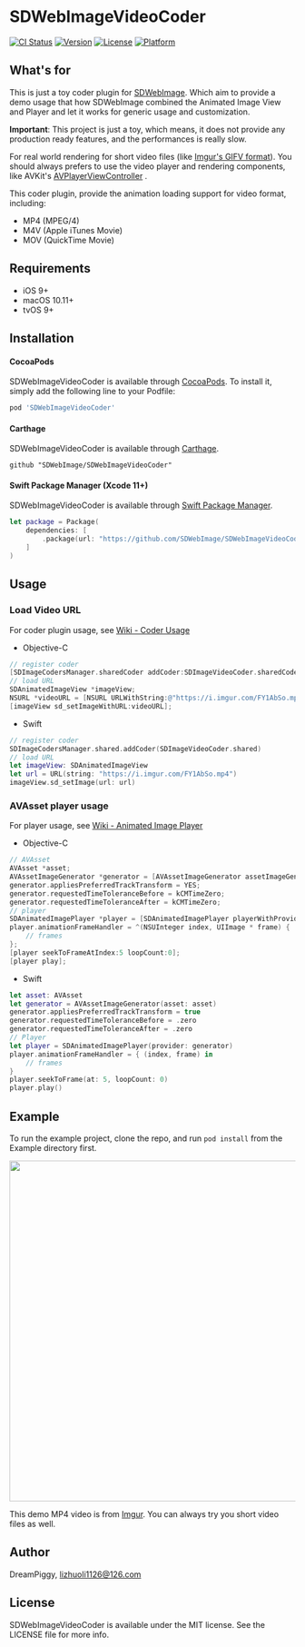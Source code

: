 # SDWebImageVideoCoder

[![CI Status](https://img.shields.io/travis/SDWebImage/SDWebImageVideoCoder.svg?style=flat)](https://travis-ci.org/SDWebImage/SDWebImageVideoCoder)
[![Version](https://img.shields.io/cocoapods/v/SDWebImageVideoCoder.svg?style=flat)](https://cocoapods.org/pods/SDWebImageVideoCoder)
[![License](https://img.shields.io/cocoapods/l/SDWebImageVideoCoder.svg?style=flat)](https://cocoapods.org/pods/SDWebImageVideoCoder)
[![Platform](https://img.shields.io/cocoapods/p/SDWebImageVideoCoder.svg?style=flat)](https://cocoapods.org/pods/SDWebImageVideoCoder)

## What's for

This is just a toy coder plugin for [SDWebImage](https://github.com/SDWebImage). Which aim to provide a demo usage that how SDWebImage combined the Animated Image View and Player and let it works for generic usage and customization.

**Important**: This project is just a toy, which means, it does not provide any production ready features, and the performances is really slow.

For real world rendering for short video files (like [Imgur's GIFV format](https://help.imgur.com/hc/en-us/articles/208606616-What-is-GIFV-)). You should always prefers to use the video player and rendering components, like AVKit's [AVPlayerViewController](https://developer.apple.com/documentation/avkit/avplayerviewcontroller) .

This coder plugin, provide the animation loading support for video format, including:

+ MP4 (MPEG/4)
+ M4V (Apple iTunes Movie)
+ MOV (QuickTime Movie)

## Requirements

+ iOS 9+
+ macOS 10.11+
+ tvOS 9+

## Installation

#### CocoaPods

SDWebImageVideoCoder is available through [CocoaPods](https://cocoapods.org). To install
it, simply add the following line to your Podfile:

```ruby
pod 'SDWebImageVideoCoder'
```

#### Carthage

SDWebImageVideoCoder is available through [Carthage](https://github.com/Carthage/Carthage).

```
github "SDWebImage/SDWebImageVideoCoder"
```

#### Swift Package Manager (Xcode 11+)

SDWebImageVideoCoder is available through [Swift Package Manager](https://swift.org/package-manager).

```swift
let package = Package(
    dependencies: [
        .package(url: "https://github.com/SDWebImage/SDWebImageVideoCoder.git", from: "0.2.0")
    ]
)
```

## Usage

### Load Video URL

For coder plugin usage, see [Wiki - Coder Usage](https://github.com/SDWebImage/SDWebImage/wiki/Advanced-Usage#coder-usage)

+ Objective-C

```objective-c
// register coder
[SDImageCodersManager.sharedCoder addCoder:SDImageVideoCoder.sharedCoder];
// load URL
SDAnimatedImageView *imageView;
NSURL *videoURL = [NSURL URLWithString:@"https://i.imgur.com/FY1AbSo.mp4"]; 
[imageView sd_setImageWithURL:videoURL];
```

+ Swift

```swift
// register coder
SDImageCodersManager.shared.addCoder(SDImageVideoCoder.shared)
// load URL
let imageView: SDAnimatedImageView
let url = URL(string: "https://i.imgur.com/FY1AbSo.mp4")
imageView.sd_setImage(url: url)
```

### AVAsset player usage

For player usage, see [Wiki - Animated Image Player](https://github.com/SDWebImage/SDWebImage/wiki/Advanced-Usage#animated-player-530)

+ Objective-C

```objective-c
// AVAsset
AVAsset *asset;
AVAssetImageGenerator *generator = [AVAssetImageGenerator assetImageGeneratorWithAsset:asset];
generator.appliesPreferredTrackTransform = YES;
generator.requestedTimeToleranceBefore = kCMTimeZero;
generator.requestedTimeToleranceAfter = kCMTimeZero;
// player
SDAnimatedImagePlayer *player = [SDAnimatedImagePlayer playerWithProvider:generator];
player.animationFrameHandler = ^(NSUInteger index, UIImage * frame) {
    // frames
};
[player seekToFrameAtIndex:5 loopCount:0];
[player play];
```

+ Swift

```swift
let asset: AVAsset
let generator = AVAssetImageGenerator(asset: asset)
generator.appliesPreferredTrackTransform = true
generator.requestedTimeToleranceBefore = .zero
generator.requestedTimeToleranceAfter = .zero
// Player
let player = SDAnimatedImagePlayer(provider: generator)
player.animationFrameHandler = { (index, frame) in 
    // frames
}
player.seekToFrame(at: 5, loopCount: 0)
player.play()
```

## Example

To run the example project, clone the repo, and run `pod install` from the Example directory first.

<img src="https://raw.githubusercontent.com/SDWebImage/SDWebImageVideoCoder/master/Example/Screenshot/MP4Demo.png" width="600" />

This demo MP4 video is from [Imgur](https://imgur.com/). You can always try you short video files as well.

## Author

DreamPiggy, lizhuoli1126@126.com

## License

SDWebImageVideoCoder is available under the MIT license. See the LICENSE file for more info.
